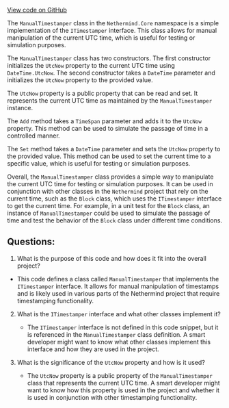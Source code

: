 [View code on GitHub](https://github.com/nethermindeth/nethermind/Nethermind.Core/ManualTimestamper.cs)

The `ManualTimestamper` class in the `Nethermind.Core` namespace is a simple implementation of the `ITimestamper` interface. This class allows for manual manipulation of the current UTC time, which is useful for testing or simulation purposes.

The `ManualTimestamper` class has two constructors. The first constructor initializes the `UtcNow` property to the current UTC time using `DateTime.UtcNow`. The second constructor takes a `DateTime` parameter and initializes the `UtcNow` property to the provided value.

The `UtcNow` property is a public property that can be read and set. It represents the current UTC time as maintained by the `ManualTimestamper` instance.

The `Add` method takes a `TimeSpan` parameter and adds it to the `UtcNow` property. This method can be used to simulate the passage of time in a controlled manner.

The `Set` method takes a `DateTime` parameter and sets the `UtcNow` property to the provided value. This method can be used to set the current time to a specific value, which is useful for testing or simulation purposes.

Overall, the `ManualTimestamper` class provides a simple way to manipulate the current UTC time for testing or simulation purposes. It can be used in conjunction with other classes in the `Nethermind` project that rely on the current time, such as the `Block` class, which uses the `ITimestamper` interface to get the current time. For example, in a unit test for the `Block` class, an instance of `ManualTimestamper` could be used to simulate the passage of time and test the behavior of the `Block` class under different time conditions.
## Questions: 
 1. What is the purpose of this code and how does it fit into the overall project?
   - This code defines a class called `ManualTimestamper` that implements the `ITimestamper` interface. It allows for manual manipulation of timestamps and is likely used in various parts of the Nethermind project that require timestamping functionality.

2. What is the `ITimestamper` interface and what other classes implement it?
   - The `ITimestamper` interface is not defined in this code snippet, but it is referenced in the `ManualTimestamper` class definition. A smart developer might want to know what other classes implement this interface and how they are used in the project.

3. What is the significance of the `UtcNow` property and how is it used?
   - The `UtcNow` property is a public property of the `ManualTimestamper` class that represents the current UTC time. A smart developer might want to know how this property is used in the project and whether it is used in conjunction with other timestamping functionality.